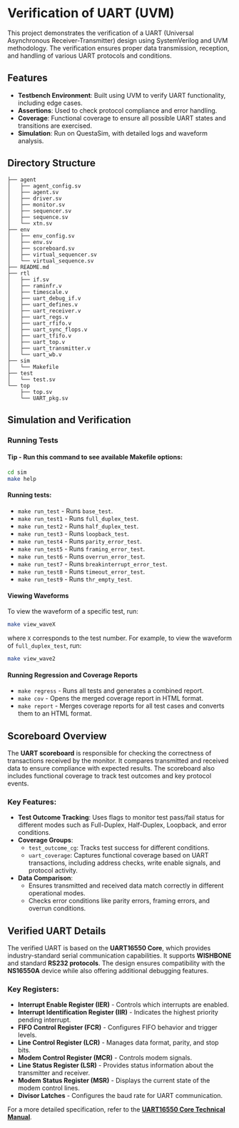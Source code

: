 # Verification of UART (UVM)

This project demonstrates the verification of a UART (Universal Asynchronous Receiver-Transmitter) design using SystemVerilog and UVM methodology. The verification ensures proper data transmission, reception, and handling of various UART protocols and conditions.

## Features

- **Testbench Environment**: Built using UVM to verify UART functionality, including edge cases.
- **Assertions**: Used to check protocol compliance and error handling.
- **Coverage**: Functional coverage to ensure all possible UART states and transitions are exercised.
- **Simulation**: Run on QuestaSim, with detailed logs and waveform analysis.


## Directory Structure

```
├── agent
│   ├── agent_config.sv
│   ├── agent.sv
│   ├── driver.sv
│   ├── monitor.sv
│   ├── sequencer.sv
│   ├── sequence.sv
│   └── xtn.sv
├── env
│   ├── env_config.sv
│   ├── env.sv
│   ├── scoreboard.sv
│   ├── virtual_sequencer.sv
│   └── virtual_sequence.sv
├── README.md
├── rtl
│   ├── if.sv
│   ├── raminfr.v
│   ├── timescale.v
│   ├── uart_debug_if.v
│   ├── uart_defines.v
│   ├── uart_receiver.v
│   ├── uart_regs.v
│   ├── uart_rfifo.v
│   ├── uart_sync_flops.v
│   ├── uart_tfifo.v
│   ├── uart_top.v
│   ├── uart_transmitter.v
│   └── uart_wb.v
├── sim
│   └── Makefile
├── test
│   └── test.sv
└── top
    ├── top.sv
    └── UART_pkg.sv
```

## Simulation and Verification

### Running Tests

#### Tip - Run this command to see available Makefile options:
```sh
cd sim 
make help
```

#### Running tests:
- `make run_test` - Runs `base_test`.
- `make run_test1` - Runs `full_duplex_test`.
- `make run_test2` - Runs `half_duplex_test`.
- `make run_test3` - Runs `loopback_test`.
- `make run_test4` - Runs `parity_error_test`.
- `make run_test5` - Runs `framing_error_test`.
- `make run_test6` - Runs `overrun_error_test`.
- `make run_test7` - Runs `breakinterrupt_error_test`.
- `make run_test8` - Runs `timeout_error_test`.
- `make run_test9` - Runs `thr_empty_test`.

#### Viewing Waveforms
To view the waveform of a specific test, run:
```sh
make view_waveX
```
where `X` corresponds to the test number. For example, to view the waveform of `full_duplex_test`, run:
```sh
make view_wave2
```

#### Running Regression and Coverage Reports
- `make regress` - Runs all tests and generates a combined report.
- `make cov` - Opens the merged coverage report in HTML format.
- `make report` - Merges coverage reports for all test cases and converts them to an HTML format.

## Scoreboard Overview

The **UART scoreboard** is responsible for checking the correctness of transactions received by the monitor. It compares transmitted and received data to ensure compliance with expected results. The scoreboard also includes functional coverage to track test outcomes and key protocol events.

### Key Features:
- **Test Outcome Tracking**: Uses flags to monitor test pass/fail status for different modes such as Full-Duplex, Half-Duplex, Loopback, and error conditions.
- **Coverage Groups**:
  - `test_outcome_cg`: Tracks test success for different conditions.
  - `uart_coverage`: Captures functional coverage based on UART transactions, including address checks, write enable signals, and protocol activity.
- **Data Comparison**:
  - Ensures transmitted and received data match correctly in different operational modes.
  - Checks error conditions like parity errors, framing errors, and overrun conditions.

## Verified UART Details

The verified UART is based on the **UART16550 Core**, which provides industry-standard serial communication capabilities. It supports **WISHBONE** and standard **RS232 protocols**. The design ensures compatibility with the **NS16550A** device while also offering additional debugging features.

### Key Registers:
- **Interrupt Enable Register (IER)** - Controls which interrupts are enabled.
- **Interrupt Identification Register (IIR)** - Indicates the highest priority pending interrupt.
- **FIFO Control Register (FCR)** - Configures FIFO behavior and trigger levels.
- **Line Control Register (LCR)** - Manages data format, parity, and stop bits.
- **Modem Control Register (MCR)** - Controls modem signals.
- **Line Status Register (LSR)** - Provides status information about the transmitter and receiver.
- **Modem Status Register (MSR)** - Displays the current state of the modem control lines.
- **Divisor Latches** - Configures the baud rate for UART communication.

For a more detailed specification, refer to the **[UART16550 Core Technical Manual](your_documentation_link_here)**.


